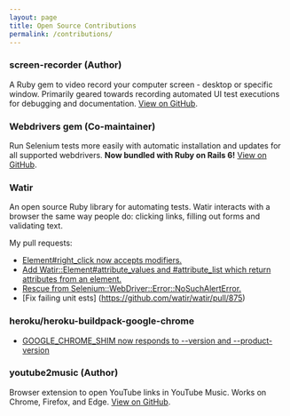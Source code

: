 ```yaml
---
layout: page
title: Open Source Contributions
permalink: /contributions/
---
```


### screen-recorder (Author)

A Ruby gem to video record your computer screen - desktop or specific window. 
Primarily geared towards recording automated UI test executions for debugging 
and documentation. [View on GitHub](https://github.com/kapoorlakshya/screen-recorder).

### Webdrivers gem (Co-maintainer)

Run Selenium tests more easily with automatic installation and updates 
for all supported webdrivers. **Now bundled with Ruby on Rails 6!** [View on GitHub](https://github.com/titusfortner/webdrivers).

### Watir

An open source Ruby library for automating tests. Watir interacts with a 
browser the same way people do: clicking links, filling out forms and 
validating text.

My pull requests:

* [Element#right_click now accepts modifiers.](https://github.com/watir/watir/pull/861)
* [Add Watir::Element#attribute_values and #attribute_list which return 
attributes from an element.](https://github.com/watir/watir/pull/775)
* [Rescue from Selenium::WebDriver::Error::NoSuchAlertError.](https://github.com/watir/watir/pull/680)
* [Fix failing unit ests] (https://github.com/watir/watir/pull/875)

### heroku/heroku-buildpack-google-chrome
* [GOOGLE_CHROME_SHIM now responds to --version and --product-version](https://github.com/heroku/heroku-buildpack-google-chrome/pull/73)

### youtube2music (Author)

Browser extension to open YouTube links in YouTube Music. Works on Chrome,
Firefox, and Edge. [View on GitHub](https://github.com/kapoorlakshya/youtube2music).